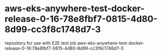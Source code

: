 # aws-eks-anywhere-test-docker-release-0-16-78e8fbf7-0815-4d80-8d99-cc3f8c1748d7-3
repository for use with E2E test job aws-eks-anywhere-test-docker-release-0-16:78e8fbf7-0815-4d80-8d99-cc3f8c1748d7-3
